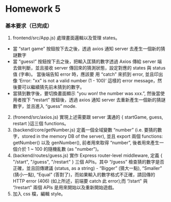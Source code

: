 # Homework 5
### 基本要求（已完成）
1. frontend/src/App.js) 處理畫面邏輯以及管理 states。
- 當 “start game” 按鈕按下去之後，透過 axios 通知 server 去產生一個新的猜謎數字
- 當 “guess!” 按鈕按下去之後，把輸入匡猜的數字透過 Axios 傳給 server 端去做判斷，並且接收
server 傳回來的猜測狀態，設定對應的 states 與 status 值 (字串)。
當後端告知 error 時，應該要 用 “catch” 來抓到 error, 並且印出像 ‘Error: "xx" is not a valid number (1 - 100)’ 這樣的 error message，然後要可以繼續猜先前未猜到的數字。
- 當猜到數字後，要切換畫面顯示 "you won! the number was xxx.”, 然後當使用者按下 “restart” 按鈕後，透過 axios 通知 server 去重新產生一個新的猜謎數字，並且進入 “guess” mode.
2. (fronend/src/axios.js) 實現上述需要跟 server 溝通的 { startGame, guess, restart }這三個 functions。
3. (backend/core/getNumber.js) 定義一個全域變數 “number” (i.e. 要猜的數字，stored in the memory DB of the server), 並且 export 兩個 functions: getNumber() 以及 genNumber(), 前者用來取得 “number”, 後者用來產生一個介於 1 ~ 100 的隨機亂數 (as "number")。
4. (backend/routes/guess.js) 實作 Express router-level middleware, 定義 { "/start", "/guess", "/restart" } 三個 APIs。其中 “/guess” 檢查猜的數字是否正確，並且回傳建議 (status, as a string) - “Bigger” (猜大一點), “Smaller” (猜小一點), “Equal" (答對了)，而如果輸入的數字格式不正確，請回傳的 HTTP error (406) (如上所述，前端要 catch 此 error);而 “/start" 與 “/restart" 兩個 APIs 是用來開始以及重新開始遊戲。
5. 加入 css 檔，編輯 style。

